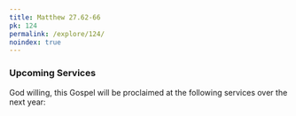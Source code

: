 ```yaml
---
title: Matthew 27.62-66
pk: 124
permalink: /explore/124/
noindex: true
---
```


### Upcoming Services

God willing, this Gospel will be proclaimed at the following services over the next year:


